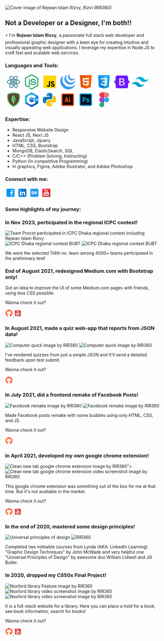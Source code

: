 ![Cover image of Rejwan Islam Rizvy, Rizvi (RIR360)](https://images2.imgbox.com/27/f4/LWGaevnp_o.png)

## Not a Developer or a Designer, I'm both!!

⚡ I'm **Rejwan Islam Rizvy**, a passionate full stack web developer and professional graphic designer with a keen eye for creating intuitive and visually appealing web applications. I leverage my expertise in Node.JS to craft fast and scalable web services.


### Languages and Tools:

<span>
<img title="React JS" alt="React icon " height="55px" src="./img/react.svg">
<img title="node JS" alt="node icon " height="55px" src="./img/node.svg">
<img title="javascript" alt="javascript icon " height="55px" src="./img/javascript.svg">
<img title="jquery" alt="jquery icon " height="55px" src="./img/jquery.svg">
<img title="html" alt="html icon " height="55px" src="./img/html.svg">
<img title="css" alt="css icon " height="55px" src="./img/css.svg">
<img title="bootstrap" alt="bootstrap icon " height="55px" src="./img/bootstrap.svg">
<img title="tailwind" alt="tailwind icon " height="55px" src="./img/tailwind.svg">
<img title="mongodb" alt="mongodb icon " height="55px" src="./img/mongodb.svg">
<!-- <img title="elasticsearch" alt="elasticsearch icon " height="55px" src="./img/elasticsearch.svg"> -->
<img title="cpp" alt="cpp icon " height="55px" src="./img/cpp.svg">
<img title="python" alt="python icon " height="55px" src="./img/python.svg">
<img title="illustrator" alt="illustrator icon " height="55px" src="./img/illustrator.svg">
<img title="photoshop" alt="photoshop icon " height="55px" src="./img/photoshop.svg">
<img title="figma" alt="figma icon " height="55px" src="./img/figma.svg">
</span>

### Expertise:
* Responsive Website Design
* React JS, Next JS
* JavaScript, Jquery
* HTML, CSS, Bootstrap
* MongoDB, ElasticSearch, SQL
* C/C++ (Problem Solving, Instructing)
* Python (In competitive Programming)
* In graphics, Figma, Adobe Illustrator, and Adobe Photoshop

### Connect with me:

[<img title="Facebook Profile" alt="Facebook Profile of Rejwan Islam Rizvy" height="35px" src="./img/facebook-square.svg">](https://www.facebook.com/RIR360/)
[<img title="LInkedin Profile" alt="Linkedin Profile of Rejwan Islam Rizvy" height="35px" src="./img/linkedin.svg">](https://www.linkedin.com/in/rir360-pro/)
[<img title="Behance Profile" alt="Behance Profile of Rejwan Islam Rizvy" height="35px" src="./img/behance.svg">](https://www.behance.net/rir360)
[<img title="Youtube Channel" alt="Youtube Channel of Rejwan Islam Rizvy" height="35px" src="./img/youtube-square.svg">](https://www.youtube.com/rejwanislamrir)

### Some highlights of my journey:

<div>
  <h3>
    <span color="#c96100">In Nov 2023, </span> perticipated in the regional ICPC contest!
  </h3>
  <p>
    <img alt="Team Procot perticipated in ICPC Dhaka regional contest including Rejwan Islam Rizvy" height="150px" src="https://images2.imgbox.com/d0/93/0BH3enkW_o.png">
    <img alt="ICPC Dhaka regional contest BUBT" height="150px" src="https://images2.imgbox.com/3f/64/vliIvqoL_o.png">
    <img alt="ICPC Dhaka regional contest BUBT" height="150px" src="https://images2.imgbox.com/30/94/ivYH1TnA_o.png">
  </p>
  <p>
    We were the selected 114th no. team among 4000+ teams perticipated in the preliminary test!
  </p>
</div>

<div>
  <h3>
    <span color="#c96100">End of August 2021, </span> redesigned Medium.com with Bootstrap only!
  </h3>
   <p>
    <!-- <img alt="Computer quick image by RIR360" height="150px" src="https://images2.imgbox.com/ae/a6/8pT9xpt7_o.png"> -->
  </p>
  <p>
    Got an idea to improve the UI of some Medium.com pages with friends, using less CSS possible.
  </p>
  <p>
    Wanna check it out? 
    <p>
    <a target="_blank" href="https://github.com/RIR360/Medium.com-redesign.git">
      <img alt="Github Share Link" height="25px" src="./img/github.svg">
    </a>
    <a target="_blank" href="https://youtu.be/iwtuVF8A8so">
      <img alt="Youtube Share Link" height="25px" src="./img/youtube-square.svg">
    </a>
    </p>
  </p>
</div>

<div>
  <h3>
    <span color="#c96100">In August 2021, </span> made a quiz web-app that reports from JSON data!
  </h3>
   <p>
    <img alt="Computer quick image by RIR360" height="150px" src="https://images2.imgbox.com/05/66/BjnU660n_o.png">
    <img alt="Computer quick image by RIR360" height="150px" src="https://images2.imgbox.com/ae/a6/8pT9xpt7_o.png">
  </p>
  <p>
    I've rendered quizzes from just a simple JSON and It'll send a detailed feedback upon test submit.
  </p>
  <p>
    Wanna check it out? 
    <p>
    <a target="_blank" href="https://github.com/RIR360/Computer-Quiz">
      <img alt="Github Share Link" height="25px" src="./img/github.svg">
    </a>
    </p>
  </p>
</div>

<div>
  <h3>
    <span color="#c96100">In July 2021, </span> did a frontend remake of Facebook Posts!
  </h3>
 <p>
    <img alt="Facebook remake image by RIR360" height="150px" src="https://images2.imgbox.com/6c/af/87ocD6VT_o.png">
    <img alt="Facebook remake image by RIR360" height="150px" src="https://images2.imgbox.com/11/d5/ETRHPU6S_o.png">
  </p>
  <p>
    Made Facebook posts remake with some buddies using only HTML, CSS, and JS.
  </p>
  <p>
    Wanna check it out? 
    <p>
    <a target="_blank" href="https://github.com/RIR360/Facebook-Post">
      <img alt="Github Share Link" height="25px" src="./img/github.svg">
    </a>
    </p>
  </p>
</div>

<div>
  <h3>
    <span color="#c96100">In April 2021, </span> developed my own google chrome extension!
  </h3>
  <p>
    <!-- <img alt="Clean new tab google chrome extension image by RIR360" height="150px" src="https://images2.imgbox.com/73/c4/0E8jo4QN_o.jpg"> -->
    <img alt="Clean new tab google chrome extension image by RIR360" height="150px" src="https://images2.imgbox.com/d7/c1/WUYDpH1d_o.jpg">">
    <img alt="Clean new tab google chrome extension video screenshot image by RIR360" height="150px" src="https://images2.imgbox.com/8a/a3/FwwbTtMB_o.jpg">
  </p>
  <p>
    This google chrome extension was something out of the box for me at that time. But it's not available in the market. 
  </p>
  <p>
    Wanna check it out? 
    <p>
    <a target="_blank" href="https://github.com/RIR360/Clean-New-Tab">
      <img alt="Github Share Link" height="25px" src="./img/github.svg">
    </a>
    <a target="_blank" href="https://www.youtube.com/watch?v=BVyTt3QJfIA">
      <img alt="Youtube Share Link" height="25px" src="./img/youtube-square.svg">
    </a>
    </p>
  </p>
</div>

<div>
  <h3>
    <span color="#c96100">In the end of 2020, </span> mastered some design principles!
  </h3>
  <p>
    <img alt="Universal principles of design" height="150px" src="https://images2.imgbox.com/44/cc/xjKwgb5Z_o.png">
    <img alt="RIR360" height="150px" src="https://images2.imgbox.com/a6/b6/329CEgOu_o.png">
  </p>
  <p>
    Completed two noteable courses from Lynda (AKA: LinkedIn Learning) "Graphic Design Techniques" by John McWade and very helpful one "Universal Principles of Design" by awesome duo William Lidwell and Jill Butler.
  </p>
</div>

<div>
  <h3>
    <span color="#c96100">In 2020, </span> dropped my CS50x Final Project!
  </h3>
  <p>
    <img alt="Noxford library Feature image by RIR360" height="150px" src="https://images2.imgbox.com/c4/b0/H1gmtVEL_o.jpg">
    <img alt="Noxford library video screenshot image by RIR360" height="150px" src="https://images2.imgbox.com/2f/de/cRx9PEnN_o.png">
    <img alt="Noxford library video screenshot image by RIR360" height="150px" src="https://images2.imgbox.com/02/a5/CRpYai5l_o.png">
  </p>
  <p>
    It is a full-stack website for a library. Here you can place a hold for a book, see book information, search for books!
  </p>
  <p>
    Wanna check it out?
    <p>
    <a target="_blank" href="https://github.com/RIR360/Noxford-Library">
      <img alt="Github Share Link" height="25px" src="./img/github.svg">
    </a>
    <a target="_blank" href="https://www.youtube.com/watch?v=KwtOZKcUZ3s&feature=youtu.be">
      <img alt="Youtube Share Link" height="25px" src="./img/youtube-square.svg">
    </a>
    </p>
  </p>
</div>

